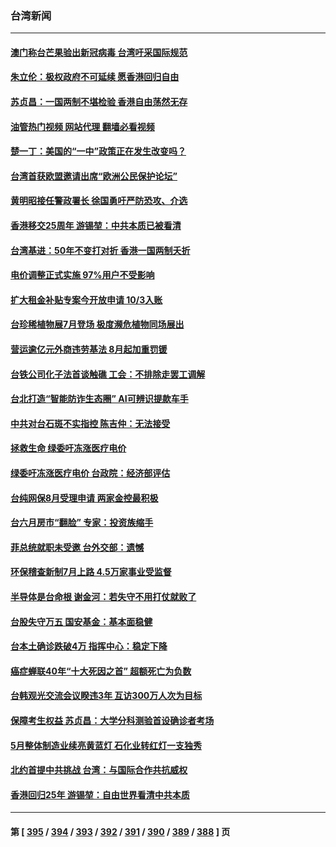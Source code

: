 ### 台湾新闻
---
#### [澳门称台芒果验出新冠病毒 台湾吁采国际规范](../../pages/ncid1349361/n13771189.md?07012045) 
#### [朱立伦：极权政府不可延续 愿香港回归自由](../../pages/ncid1349361/n13771309.md?07012045) 
#### [苏贞昌：一国两制不堪检验 香港自由荡然无存](../../pages/ncid1349361/n13771207.md?07012045) 
#### [油管热门视频 网站代理 翻墙必看视频](http://209.222.30.114:81/youtube.html?07012045)
#### [楚一丁：美国的“一中”政策正在发生改变吗？](../../pages/ncid1349361/n13770935.md?07012045) 
#### [台湾首获欧盟邀请出席“欧洲公民保护论坛”](../../pages/ncid1349361/n13770783.md?07012045) 
#### [黄明昭接任警政署长 徐国勇吁严防恐攻、介选](../../pages/ncid1349361/n13770864.md?07012045) 
#### [香港移交25周年 游锡堃：中共本质已被看清](../../pages/ncid1349361/n13770855.md?07012045) 
#### [台湾基进：50年不变打对折 香港一国两制夭折](../../pages/ncid1349361/n13770777.md?07012045) 
#### [电价调整正式实施 97%用户不受影响](../../pages/ncid1349361/n13770853.md?07012045) 
#### [扩大租金补贴专案今开放申请 10/3入账](../../pages/ncid1349361/n13770831.md?07012045) 
#### [台珍稀植物展7月登场 极度濒危植物同场展出](../../pages/ncid1349361/n13770813.md?07012045) 
#### [营运逾亿元外商违劳基法 8月起加重罚锾](../../pages/ncid1349361/n13770830.md?07012045) 
#### [台铁公司化子法首谈触礁 工会：不排除走罢工调解](../../pages/ncid1349361/n13770834.md?07012045) 
#### [台北打造“智能防诈生态圈” AI可辨识提款车手](../../pages/ncid1349361/n13770817.md?07012045) 
#### [中共对台石斑不实指控 陈吉仲：无法接受](../../pages/ncid1349361/n13770835.md?07012045) 
#### [拯救生命 绿委吁冻涨医疗电价](../../pages/ncid1349361/n13770837.md?07012045) 
#### [绿委吁冻涨医疗电价 台政院：经济部评估](../../pages/ncid1349361/n13770816.md?07012045) 
#### [台纯网保8月受理申请 两家金控最积极](../../pages/ncid1349361/n13770752.md?07012045) 
#### [台六月房市“翻脸” 专家：投资族缩手](../../pages/ncid1349361/n13770755.md?07012045) 
#### [菲总统就职未受邀 台外交部：遗憾](../../pages/ncid1349361/n13770776.md?07012045) 
#### [环保稽查新制7月上路 4.5万家事业受监督](../../pages/ncid1349361/n13770770.md?07012045) 
#### [半导体是台命根 谢金河：若失守不用打仗就败了](../../pages/ncid1349361/n13770759.md?07012045) 
#### [台股失守万五 国安基金：基本面稳健](../../pages/ncid1349361/n13770760.md?07012045) 
#### [台本土确诊跌破4万 指挥中心：稳定下降](../../pages/ncid1349361/n13770741.md?07012045) 
#### [癌症蝉联40年“十大死因之首” 超额死亡为负数](../../pages/ncid1349361/n13770742.md?07012045) 
#### [台韩观光交流会议睽违3年 互访300万人次为目标](../../pages/ncid1349361/n13770744.md?07012045) 
#### [保障考生权益 苏贞昌：大学分科测验首设确诊者考场](../../pages/ncid1349361/n13770745.md?07012045) 
#### [5月整体制造业续亮黄蓝灯 石化业转红灯一支独秀](../../pages/ncid1349361/n13770720.md?07012045) 
#### [北约首提中共挑战 台湾：与国际合作共抗威权](../../pages/ncid1349361/n13770572.md?07012045) 
#### [香港回归25年 游锡堃：自由世界看清中共本质](../../pages/ncid1349361/n13770524.md?07012045) 

---
#### 第 [ [395](./395.md?07012045) / [394](./394.md?07012045) / [393](./393.md?07012045) / [392](./392.md?07012045) / [391](./391.md?07012045) / [390](./390.md?07012045) / [389](./389.md?07012045) / [388](./388.md?07012045) ] 页
